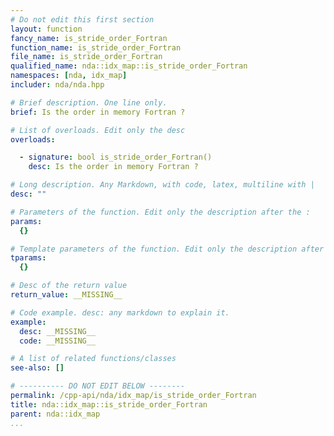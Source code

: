 ```yaml
---
# Do not edit this first section
layout: function
fancy_name: is_stride_order_Fortran
function_name: is_stride_order_Fortran
file_name: is_stride_order_Fortran
qualified_name: nda::idx_map::is_stride_order_Fortran
namespaces: [nda, idx_map]
includer: nda/nda.hpp

# Brief description. One line only.
brief: Is the order in memory Fortran ?

# List of overloads. Edit only the desc
overloads:

  - signature: bool is_stride_order_Fortran()
    desc: Is the order in memory Fortran ?

# Long description. Any Markdown, with code, latex, multiline with |
desc: ""

# Parameters of the function. Edit only the description after the :
params:
  {}

# Template parameters of the function. Edit only the description after the :
tparams:
  {}

# Desc of the return value
return_value: __MISSING__

# Code example. desc: any markdown to explain it.
example:
  desc: __MISSING__
  code: __MISSING__

# A list of related functions/classes
see-also: []

# ---------- DO NOT EDIT BELOW --------
permalink: /cpp-api/nda/idx_map/is_stride_order_Fortran
title: nda::idx_map::is_stride_order_Fortran
parent: nda::idx_map
...
```



